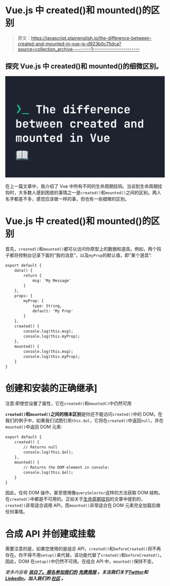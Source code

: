 # Vue.js 中 created()和 mounted()的区别

> 原文：<https://javascript.plainenglish.io/the-difference-between-created-and-mounted-in-vue-js-d923b0c75dca?source=collection_archive---------1----------------------->

## 探究 Vue.js 中 created()和 mounted()的细微区别。

![](img/5e2b9c10f48b64872ebf07659a5fb73b.png)

在上一篇文章中，我介绍了 Vue 中所有不同的生命周期挂钩。当谈到生命周期挂钩时，大多数人感到困惑的事情之一是`created()`和`mounted()`之间的区别。两人名字都差不多，感觉应该做一样的事，但也有一些细微的区别。

# Vue.js 中 created()和 mounted()的区别

首先，`created()`和`mounted()`都可以访问你原型上的数据和道具。例如，两个钩子都将控制台记录下面的“我的消息”，以及`myProp`的默认值，即“某个道具”:

```
export default {
    data() {
        return {
            msg: 'My Message'
        }
    },
    props: {
        myProp: {
            type: String,
            default: 'My Prop'
        }
    },
    created() {
        console.log(this.msg);
        console.log(this.myProp);
    },
    mounted() {
        console.log(this.msg);        
        console.log(this.myProp);
    }
}
```

# 创建和安装的正确继承]

注意:即使您设置了属性，它在`created()`和`mounted()`中仍然可用

**`created()`和`mounted()`之间的根本区别**是你还不能访问`created()`中的 DOM。在我们的例子中，如果我们试图引用`this.$el`，它将在`created()`中返回`null`，并在`mounted()`中返回 DOM 元素:

```
export default {
    created() {
        // Returns null
        console.log(this.$el);
    },
    mounted() {
        // Returns the DOM element in console:
        console.log(this.$el);     
    }
}
```

因此，任何 DOM 操作，甚至使用像`querySelector`这样的方法获取 DOM 结构，在`created()`中都是不可用的。正如关于[生命周期挂钩](https://fjolt.com/article/vue-lifecycle-hooks)的文章中提到的，`created()`非常适合调用 API，而`mounted()`非常适合在 DOM 元素完全加载后做任何事情。

# 合成 API 并创建或挂载

需要注意的是，如果您使用的是组合 API，`created()`和`beforeCreated()`将不再存在。你不得不用`setup()`来代替。该功能代替了`created()`和`beforeCreated()`。因此，DOM 在`setup()`中仍然不可用。在组合 API 中，`mounted()`保持不变。

*更多内容看* [***说白了。报名参加我们的***](https://plainenglish.io/) **[***免费周报***](http://newsletter.plainenglish.io/) *。关注我们关于*[***Twitter***](https://twitter.com/inPlainEngHQ)*和*[***LinkedIn***](https://www.linkedin.com/company/inplainenglish/)*。加入我们的* [***社区***](https://discord.gg/GtDtUAvyhW) *。***